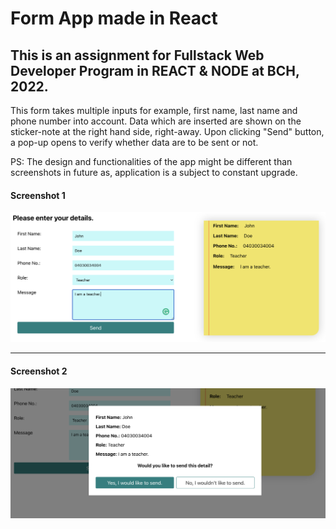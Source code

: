# Form App made in React

## This is an assignment for Fullstack Web Developer Program in REACT & NODE at BCH, 2022.

This form takes multiple inputs for example, first name, last name and phone number into account. Data which are inserted are shown on the sticker-note at the right hand side, right-away. Upon clicking "Send" button, a pop-up opens to verify whether data are to be sent or not.

PS: The design and functionalities of the app might be different than screenshots in future as, application is a subject to constant upgrade.

#### Screenshot 1

<img src="src/assets/screenshot_1.png" alt="screenshot of a react form app" style="width: 750px;"/>
<hr>

#### Screenshot 2

<img src="src/assets/screenshot_2.png" alt="screenshot of a react form app" style="width: 750px;"/>
